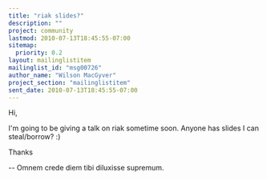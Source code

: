 ```yaml
---
title: "riak slides?"
description: ""
project: community
lastmod: 2010-07-13T18:45:55-07:00
sitemap:
  priority: 0.2
layout: mailinglistitem
mailinglist_id: "msg00726"
author_name: "Wilson MacGyver"
project_section: "mailinglistitem"
sent_date: 2010-07-13T18:45:55-07:00
---
```



Hi,

I'm going to be giving a talk on riak sometime soon. Anyone has slides
I can steal/borrow? :)

Thanks

-- 
Omnem crede diem tibi diluxisse supremum.

